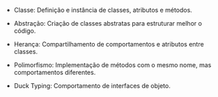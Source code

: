 - Classe: Definição e instância de classes, atributos e métodos.

- Abstração: Criação de classes abstratas para estruturar melhor o código.

- Herança: Compartilhamento de comportamentos e atributos entre classes.

- Polimorfismo: Implementação de métodos com o mesmo nome, mas comportamentos diferentes.

- Duck Typing: Comportamento de interfaces de objeto.